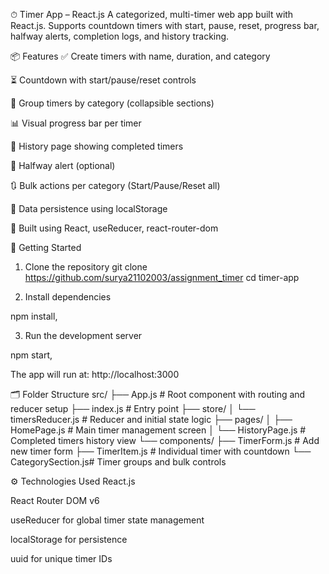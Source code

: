 ⏱ Timer App – React.js
A categorized, multi-timer web app built with React.js. Supports countdown timers with start, pause, reset, progress bar, halfway alerts, completion logs, and history tracking.

📦 Features
✅ Create timers with name, duration, and category

⏳ Countdown with start/pause/reset controls

📁 Group timers by category (collapsible sections)

📊 Visual progress bar per timer

📂 History page showing completed timers

📢 Halfway alert (optional)

🔃 Bulk actions per category (Start/Pause/Reset all)

💾 Data persistence using localStorage

🔧 Built using React, useReducer, react-router-dom

🚀 Getting Started
1. Clone the repository
git clone https://github.com/surya21102003/assignment_timer
cd timer-app

3. Install dependencies

npm install,

3. Run the development server

npm start,

The app will run at: http://localhost:3000

🗂 Folder Structure
src/
├── App.js                 # Root component with routing and reducer setup
├── index.js              # Entry point
├── store/
│   └── timersReducer.js  # Reducer and initial state logic
├── pages/
│   ├── HomePage.js       # Main timer management screen
│   └── HistoryPage.js    # Completed timers history view
└── components/
    ├── TimerForm.js      # Add new timer form
    ├── TimerItem.js      # Individual timer with countdown
    └── CategorySection.js# Timer groups and bulk controls
    
⚙️ Technologies Used
React.js

React Router DOM v6

useReducer for global timer state management

localStorage for persistence

uuid for unique timer IDs

